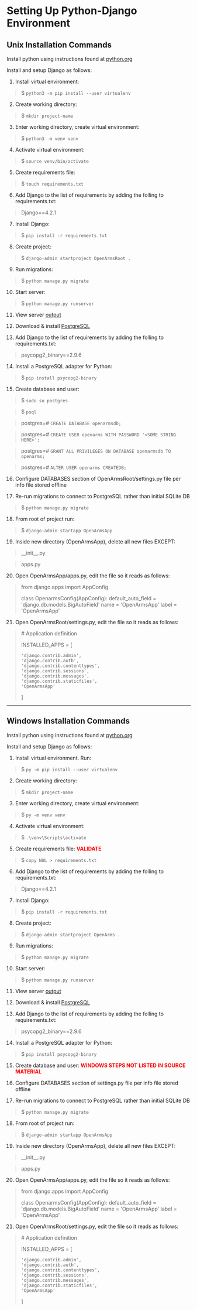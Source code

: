 # Setting Up Python-Django Environment

## Unix Installation Commands

Install python using instructions found at [python.org](https://www.python.org/downloads/)

Install and setup Django as follows:

1. Install virtual environment:

> $ ``python3 -m pip install --user virtualenv``

2. Create working directory:

> $ ``mkdir project-name``

3. Enter working directory, create virtual environment:

> $ ``python3 -m venv venv``

4. Activate virtual environment:

> $ ``source venv/bin/activate``

5. Create requirements file:
> $ ``touch requirements.txt``

6. Add Django to the list of requirements by adding the folling to requirements.txt:

> Django==4.2.1

7. Install Django:

> $ ``pip install -r requirements.txt``

8. Create project:

> $ ``django-admin startproject OpenArmsRoot .``

9. Run migrations:

> $ ``python manage.py migrate``

10. Start server:

> $ ``python manage.py runserver``

11. View server [output](http://localhost:8000)

12. Download & install [PostgreSQL](https://www.postgresql.org/download/)

13. Add Django to the list of requirements by adding the folling to requirements.txt:

> psycopg2_binary==2.9.6

14. Install a PostgreSQL adapter for Python:

> $ ``pip install psycopg2-binary``

15. Create database and user:

> $ ``sudo su postgres``

> $ ``psql``

> postgres=# ``CREATE DATABASE openarmsdb;``

> postgres=# ``CREATE USER openarms WITH PASSWORD '<SOME STRING HERE>';``

> postgres=# ``GRANT ALL PRIVILEGES ON DATABASE openarmsdb TO openarms;``

> postgres=# ``ALTER USER openarms CREATEDB;``

16. Configure DATABASES section of OpenArmsRoot/settings.py file per info file stored offline

17. Re-run migrations to connect to PostgreSQL rather than initial SQLite DB

> $ ``python manage.py migrate``

18. From root of project run:

> $ ``django-admin startapp OpenArmsApp``

19. Inside new directory (OpenArmsApp), delete all new files EXCEPT:

> \_\_init\_\_.py

> apps.py

20. Open OpenArmsApp/apps.py, edit the file so it reads as follows:

> from django.apps import AppConfig
>
>
> class OpenarmsConfig(AppConfig):
>     default_auto_field = 'django.db.models.BigAutoField'
>     name = 'OpenArmsApp'
>     label = 'OpenArmsApp'

21. Open OpenArmsRoot/settings.py, edit the file so it reads as follows:

> \# Application definition
>
> INSTALLED_APPS = [
>
>     'django.contrib.admin',
>     'django.contrib.auth',
>     'django.contrib.contenttypes',
>     'django.contrib.sessions',
>     'django.contrib.messages',
>     'django.contrib.staticfiles',
>     'OpenArmsApp'
> ]



---

## Windows Installation Commands

Install python using instructions found at [python.org](https://www.python.org/downloads/)

Install and setup Django as follows:

1. Install virtual environment. Run:

> $ ``py -m pip install --user virtualenv``

2. Create working directory:

> $ ``mkdir project-name``

3. Enter working directory, create virtual environment:

> $ ``py -m venv venv``

4. Activate virtual environment:

> $ ``.\venv\Scripts\activate``

5. Create requirements file: <b style="color:red;">VALIDATE</b>
> $ ``copy NUL > requirements.txt``

6. Add Django to the list of requirements by adding the folling to requirements.txt:

> Django==4.2.1

7. Install Django:

> $ ``pip install -r requirements.txt``

8. Create project:

> $ ``django-admin startproject OpenArms .``

9. Run migrations:

> $ ``python manage.py migrate``

10. Start server:

> $ ``python manage.py runserver``

11. View server [output](http://localhost:8000)

12. Download & install [PostgreSQL](https://www.postgresql.org/download/)

13. Add Django to the list of requirements by adding the folling to requirements.txt:

> psycopg2_binary==2.9.6

14. Install a PostgreSQL adapter for Python:

> $ ``pip install psycopg2-binary``

15. Create database and user: <b style="color:red;">WINDOWS STEPS NOT LISTED IN SOURCE MATERIAL</b>

16. Configure DATABASES section of settings.py file per info file stored offline

17. Re-run migrations to connect to PostgreSQL rather than initial SQLite DB

> $ ``python manage.py migrate``

18. From root of project run:

> $ ``django-admin startapp OpenArmsApp``

19. Inside new directory (OpenArmsApp), delete all new files EXCEPT:

> \_\_init\_\_.py

> apps.py

20. Open OpenArmsApp/apps.py, edit the file so it reads as follows:

> from django.apps import AppConfig
>
>
> class OpenarmsConfig(AppConfig):
>     default_auto_field = 'django.db.models.BigAutoField'
>     name = 'OpenArmsApp'
>     label = 'OpenArmsApp'

21. Open OpenArmsRoot/settings.py, edit the file so it reads as follows:

> \# Application definition
>
> INSTALLED_APPS = [
>
>     'django.contrib.admin',
>     'django.contrib.auth',
>     'django.contrib.contenttypes',
>     'django.contrib.sessions',
>     'django.contrib.messages',
>     'django.contrib.staticfiles',
>     'OpenArmsApp'
> ]